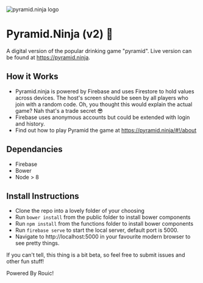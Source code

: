 ![pyramid.ninja logo](https://pyramid-ninja.web.app/assets/img/pyramid.ninja.png)

# Pyramid.Ninja (v2) 🔺
A digital version of the popular drinking game "pyramid". Live version can be found at https://pyramid.ninja.

## How it Works
* Pyramid.ninja is powered by Firebase and uses Firestore to hold values across devices. The host's screen should be seen by all players who join with a random code. Oh, you thought this would explain the actual game? Nah that's a trade secret  😎
* Firebase uses anonymous accounts but could be extended with login and history.
* Find out how to play Pyramid the game at https://pyramid.ninja/#!/about

## Dependancies
* Firebase
* Bower
* Node > 8

## Install Instructions
* Clone the repo into a lovely folder of your choosing
* Run `bower install` from the public folder to install bower components
* Run `npm install` from the functions folder to install bower components
* Run `firebase serve` to start the local server, default port is 5000.
* Navigate to http://localhost:5000 in your favourite modern browser to see pretty things.

If you can't tell, this thing is a bit beta, so feel free to submit issues and other fun stuff!

Powered By Rouic!
